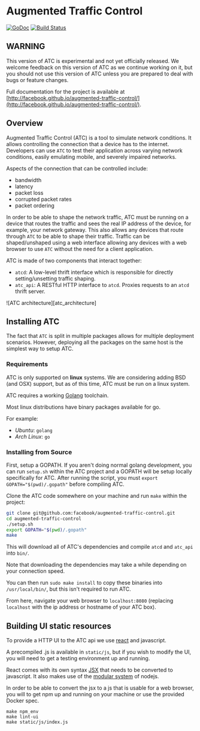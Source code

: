 # Augmented Traffic Control

[![GoDoc](https://godoc.org/github.com/facebook/augmented-traffic-control?status.svg)](https://godoc.org/github.com/facebook/augmented-traffic-control)
[![Build Status](https://travis-ci.org/facebook/augmented-traffic-control.svg?branch=master)](https://travis-ci.org/facebook/augmented-traffic-control)

## WARNING

This version of ATC is experimental and not yet officially released. We welcome
feedback on this version of ATC as we continue working on it, but you should
not use this version of ATC unless you are prepared to deal with bugs or
feature changes.


Full documentation for the project is available at
[http://facebook.github.io/augmented-traffic-control/](http://facebook.github.io/augmented-traffic-control/).


## Overview

Augmented Traffic Control (ATC) is a tool to simulate network conditions. It allows controlling the connection that a device has to the internet.
Developers can use `ATC` to test their application across varying network conditions, easily emulating mobile, and severely impaired networks.

Aspects of the connection that can be controlled include:

* bandwidth
* latency
* packet loss
* corrupted packet rates
* packet ordering

In order to be able to shape the network traffic, ATC must be running on a device that routes the traffic and sees the real IP address of the device,
for example, your network gateway. This also allows any devices that route through `ATC` to be able to shape their traffic.
Traffic can be shaped/unshaped using a web interface allowing any devices with a web browser to use `ATC` without the need for a client application.

ATC is made of two components that interact together:
* `atcd`: A low-level thrift interface which is responsible for directly setting/unsetting traffic shaping.
* `atc_api`: A RESTful HTTP interface to `atcd`. Proxies requests to an `atcd` thrift server.

![ATC architecture][atc_architecture]


## Installing ATC

The fact that `ATC` is split in multiple packages allows for multiple deployment scenarios.
However, deploying all the packages on the same host is the simplest way to setup ATC.

### Requirements

ATC is only supported on **linux** systems. We are considering adding BSD (and OSX) support, but
as of this time, ATC must be run on a linux system.

ATC requires a  working [Golang](https://golang.org/) toolchain.

Most linux distributions have binary packages available for go.

For example:

- *Ubuntu*: `golang`
- *Arch Linux*: `go`

### Installing from Source

First, setup a GOPATH. If you aren't doing normal golang development, you can run
`setup.sh` within the ATC project and a GOPATH will be setup locally specifically for ATC.
After running the script, you must `export GOPATH="$(pwd)/.gopath"` before compiling ATC.

Clone the ATC code somewhere on your machine and run `make` within the project:

``` bash
git clone git@github.com:facebook/augmented-traffic-control.git
cd augmented-traffic-control
./setup.sh
export GOPATH="$(pwd)/.gopath"
make
```

This will download all of ATC's dependencies and compile `atcd` and `atc_api` into `bin/`.

Note that downloading the dependencies may take a while depending on your connection speed.

You can then run `sudo make install` to copy these binaries into `/usr/local/bin/`, but this isn't required to run ATC.

From here, navigate your web browser to `localhost:8080` (replacing `localhost` with the ip address or hostname of your ATC box).


## Building UI static resources

To provide a HTTP UI to the ATC api we use [react](https://facebook.github.io/react/) and javascript.

A precompiled .js is available in `static/js`, but if you wish to modify the UI, you will need to get a testing environment up and running.

React comes with its own syntax [JSX](https://facebook.github.io/react/docs/getting-started.html) that needs to be converted to javascript. It also makes use of the [modular system](https://nodejs.org/api/modules.html) of nodejs.

In order to be able to convert the jsx to a js that is usable for a web browser, you will to get npm up and running on your machine or use the provided Docker spec.

```
make npm_env
make lint-ui
make static/js/index.js
```

